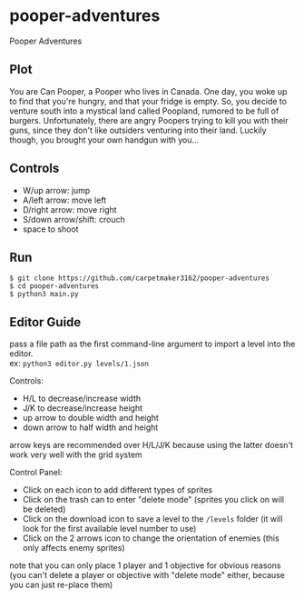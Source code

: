 # pooper-adventures
Pooper Adventures

## Plot

You are Can Pooper, a Pooper who lives in Canada. One day, you woke up to find that you're hungry, and that your fridge is empty. So, you decide to venture south into a mystical land called Poopland, rumored to be full of burgers. Unfortunately, there are angry Poopers trying to kill you with their guns, since they don't like outsiders venturing into their land. Luckily though, you brought your own handgun with you...

## Controls
- W/up arrow: jump
- A/left arrow: move left
- D/right arrow: move right
- S/down arrow/shift: crouch
- space to shoot

## Run

```
$ git clone https://github.com/carpetmaker3162/pooper-adventures
$ cd pooper-adventures
$ python3 main.py
```

## Editor Guide
pass a file path as the first command-line argument to import a level into the editor.  
ex: `python3 editor.py levels/1.json`

Controls:

- H/L to decrease/increase width
- J/K to decrease/increase height
- up arrow to double width and height
- down arrow to half width and height

arrow keys are recommended over H/L/J/K because using the latter doesn't work very well with the grid system

Control Panel:
- Click on each icon to add different types of sprites
- Click on the trash can to enter "delete mode" (sprites you click on will be deleted)
- Click on the download icon to save a level to the `/levels` folder (it will look for the first available level number to use)
- Click on the 2 arrows icon to change the orientation of enemies (this only affects enemy sprites)

note that you can only place 1 player and 1 objective for obvious reasons (you can't delete a player or objective with "delete mode" either, because you can just re-place them)
